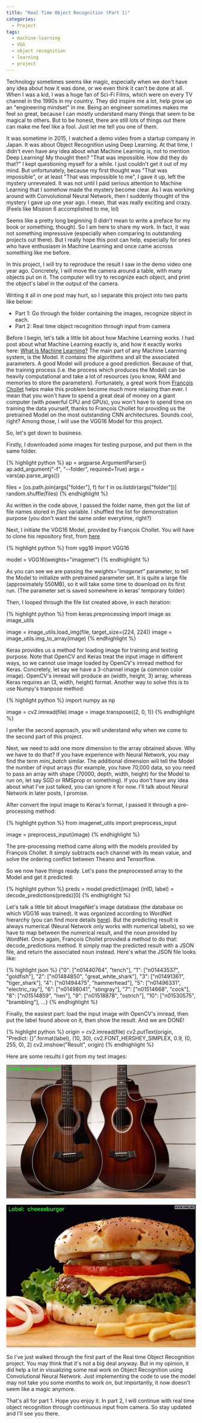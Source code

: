 ```yaml
---
title: "Real Time Object Recognition (Part 1)"
categories:
  - Project
tags:
  - machine-learning
  - VGG
  - object recognition
  - learning
  - project
---
```


Technology sometimes seems like magic, especially when we don't have any idea about how it was done, or we even think it can't be done at all.
When I was a kid, I was a huge fan of Sci-Fi Films, which were on every TV channel in the 1990s in my country. They did inspire me a lot, help grow up an "engineering mindset" in me.
Being an engineer sometimes makes me feel so great, because I can mostly understand many things that seem to be magical to others. But to be honest, there are still lots of things out there can make me feel like a fool. Just let me tell you one of them.

It was sometime in 2015, I watched a demo video from a startup company in Japan. It was about Object Recognition using Deep Learning. At that time, I didn't even have any idea about what Machine Learning is, not to mention Deep Learning! 
My thought then? "That was impossible. How did they do that?"
I kept questioning myself for a while. I just couldn't get it out of my mind. But unfortunately, because my first thought was "That was impossible", or at least "That was impossible to me", I gave it up, left the mystery unrevealed.
It was not until I paid serious attention to Machine Learning that I somehow made the mystery become clear. As I was working around with Convolutional Neural Network, then I suddenly thought of the mystery I gave up one year ago. I mean, that was really exciting and crazy. (Feels like Mission 6 accomplished to me, lol)

Seems like a pretty long beginning (I didn't mean to write a preface for my book or something, though). So I am here to share my work. In fact, it was not something impresssive (especially when comparing to outstanding projects out there). But I really hope this post can help, especially for ones who have enthusiasm in Machine Learning and once came accross something like me before.

In this project, I will try to reproduce the result I saw in the demo video one year ago. Concretely, I will move the camera around a table, with many objects put on it. The computer will try to recognize each object, and print the object's label in the output of the camera.

Writing it all in one post may hurt, so I separate this project into two parts like below:

* Part 1: Go through the folder containing the images, recognize object in each.
* Part 2: Real time object recognition through input from camera

Before I begin, let's talk a little bit about how Machine Learning works. I had post about what Machine Learning exactly is, and how it exactly works here: [What is Machine Learning?](https://chunml.github.io/tutorial/Machine-Learning-Definition/)
The main part of any Machine Learning system, is the Model. It contains the algorithms and all the associated parameters. A good Model will produce a good prediction. Because of that, the training process (i.e. the process which produces the Model) can be heavily computational and take a lot of resources (you know, RAM and memories to store the parameters).
Fortunately, a great work from [François Chollet](https://github.com/fchollet) helps make this problem become much more relaxing than ever. I mean that you won't have to spend a great deal of money on a giant computer (with powerful CPU and GPUs), you won't have to spend time on training the data yourself, thanks to François Chollet for providing us the pretrained Model on the most outstanding CNN architectures. Sounds cool, right? Among those, I will use the VGG16 Model for this project.

So, let's get down to business.

Firstly, I downloaded some images for testing purpose, and put them in the same folder.

{% highlight python %}
ap = argparse.ArgumentParser()
ap.add_argument("-f", "--folder", required=True)
args = vars(ap.parse_args())

files = [os.path.join(args["folder"], f) for f in os.listdir(args["folder"])]
random.shuffle(files)
{% endhighlight %}

As written in the code above, I passed the folder name, then got the list of file names stored in *files* variable. I shuffled the list for demonstration purpose (you don't want the same order everytime, right?)

Next, I initiate the VGG16 Model, provided by François Chollet. You will have to clone his repository first, from [here](https://github.com/fchollet/deep-learning-models)

{% highlight python %}
from vgg16 import VGG16

model = VGG16(weights="imagenet")
{% endhighlight %}

As you can see we are passing the *weights="imagenet"* parameter, to tell the Model to initialize with pretrained parameter set. It is quite a large file (approximately 550MB), so it will take some time to download on its first run. (The parameter set is saved somewhere in keras' temporary folder)

Then, I looped through the file list created above, in each iteration:

{% highlight python %}
from keras.preprocessing import image as image_utils

image = image_utils.load_img(file, target_size=(224, 224))
image = image_utils.img_to_array(image)
{% endhighlight %}

Keras provides us a method for loading image for training and testing purpose. Note that OpenCV and Keras treat the input image in different ways, so we cannot use image loaded by OpenCV's imread method for Keras. Concretely, let say we have a 3-channel image (a common color image). OpenCV's imread will produce an (width, height, 3) array, whereas Keras requires an (3, width, height) format.
Another way to solve this is to use Numpy's tranpose method:

{% highlight python %}
import numpy as np

image = cv2.imread(file)
image = image.transpose((2, 0, 1))
{% endhighlight %}

I prefer the second approach, you will understand why when we come to the second part of this project.

Next, we need to add one more dimension to the array obtained above. Why we have to do that? If you have experience with Neural Network, you may find the term *mini_batch* similar. The additional dimension will tell the Model the number of input arrays (for example, you have 70,000 data, so you need to pass an array with shape (70000, depth, width, height) for the Model to run on, let say SGD or RMSprop or something). If you don't have any idea about what I've just talked, you can ignore it for now. I'll talk about Neural Network in later posts, I promise.

After convert the input image to Keras's format, I passed it through a pre-processing method:

{% highlight python %}
from imagenet_utils import preprocess_input

image = preprocess_input(image)
{% endhighlight %}

The pre-processing method came along with the models provided by François Chollet. It simply subtracts each channel with its mean value, and solve the ordering conflict between Theano and Tensorflow.

So we now have things ready. Let's pass the preprocessed array to the Model and get it predicted:

{% highlight python %}
preds = model.predict(image)
(inID, label) = decode_predictions(preds)[0]
{% endhighlight %}

Let's talk a little bit about ImageNet's image database (the database on which VGG16 was trained). It was organized according to WordNet hierarchy (you can find more details [here](http://wordnet.princeton.edu/)). But the predicting result is always numerical (Neural Network only works with numerical labels), so we have to map between the numerical result, and the noun provided by WordNet. Once again, François Chollet provided a method to do that: decode_predictions method. It simply map the predicted result with a JSON file, and return the associated noun instead. Here's what the JSON file looks like:

{% highlight json %}
{"0": ["n01440764", "tench"], 
 "1": ["n01443537", "goldfish"], 
 "2": ["n01484850", "great_white_shark"], 
 "3": ["n01491361", "tiger_shark"], 
 "4": ["n01494475", "hammerhead"], 
 "5": ["n01496331", "electric_ray"], 
 "6": ["n01498041", "stingray"], 
 "7": ["n01514668", "cock"], 
 "8": ["n01514859", "hen"], 
 "9": ["n01518878", "ostrich"], 
 "10": ["n01530575", "brambling"], ...}
{% endhighlight %}

Finally, the easiest part: load the input image with OpenCV's imread, then put the label found above on it, then show the result. And we are DONE!

{% highlight python %}
origin = cv2.imread(file)
cv2.putText(origin, "Predict: {}".format(label), (10, 30), cv2.FONT_HERSHEY_SIMPLEX, 0.9, (0, 255, 0), 2)
cv2.imshow("Result", origin)
{% endhighlight %}

Here are some results I got from my test images:

![Image_1](/images/projects/real-time-object-recognition/1.jpg)

![Image_2](/images/projects/real-time-object-recognition/2.jpg)

So I've just walked through the first part of the Real time Object Recognition project. You may think that it's not a big deal anyway. But in my opinion, it did help a lot in visualizing some real work on Object Recognition using Convolutional Neural Network. Just implementing the code to use the model may not take you some months to work on, but importantly, it now doesn't seem like a magic anymore.

That's all for part 1. Hope you enjoy it. In part 2, I will continue with real time object recognition through continuous input from camera. So stay updated and I'll see you there.
